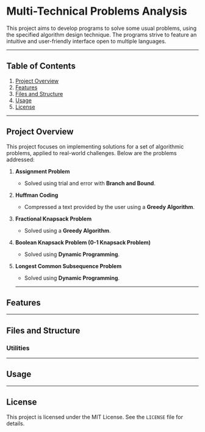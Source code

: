 # Multi-Technical Problems Analysis

This project aims to develop programs to solve some usual problems, using the specified algorithm design technique. The programs strive to feature an intuitive and user-friendly interface open to multiple languages.

---

## Table of Contents
1. [Project Overview](#project-overview)  
2. [Features](#features)  
3. [Files and Structure](#files-and-structure)  
4. [Usage](#usage)  
5. [License](#license)  

---

## Project Overview

This project focuses on implementing solutions for a set of algorithmic problems, applied to real-world challenges. Below are the problems addressed:

1. **Assignment Problem**  
   - Solved using trial and error with **Branch and Bound**.

2. **Huffman Coding**  
   - Compressed a text provided by the user using a **Greedy Algorithm**.

3. **Fractional Knapsack Problem**  
   - Solved using a **Greedy Algorithm**.

4. **Boolean Knapsack Problem (0-1 Knapsack Problem)**  
   - Solved using **Dynamic Programming**.

5. **Longest Common Subsequence Problem**  
   - Solved using **Dynamic Programming**.

   ---

## Features



---

## Files and Structure



### Utilities



---

## Usage



---

## License

This project is licensed under the MIT License. See the `LICENSE` file for details.
